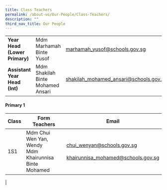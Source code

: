 ```yaml
---
title: Class Teachers
permalink: /about-us/Our-People/Class-Teachers/
description: ""
third_nav_title: Our People
---
```

|  |  |  |
| -------- | -------- | -------- |
| **Year Head (Lower Primary)**     | Mdm Marhamah Binte Yusof    | [marhamah_yusof@schools.gov.sg](mailto:marhamah_yusof@schools.gov.sg)     |
|**Assistant Year Head (Int)**|Mdm Shakilah Binte Mohamed Ansari|[shakilah_mohamed_ansari@schools.gov.sg](mailto:shakilah_mohamed_ansari@schools.gov.sg)

#### Primary 1

| Class | Form Teachers | Email |
| -------- | -------- | -------- |
| 1S1     | Mdm Chui Wen Yan, Wendy<br>Mdm Khairunnisa Binte Mohamed     | [chui_wenyan@schools.gov.sg](mailto:chui_wenyan@schools.gov.sg)  <br><br>[	khairunnisa_mohamed@schools.gov.sg](mailto:khairunnisa_mohamed@schools.gov.sg)   |
|